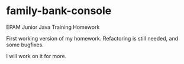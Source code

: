 # family-bank-console
EPAM Junior Java Training Homework

First working version of my homework.
Refactoring is still needed, and some bugfixes.

I will work on it for more.
